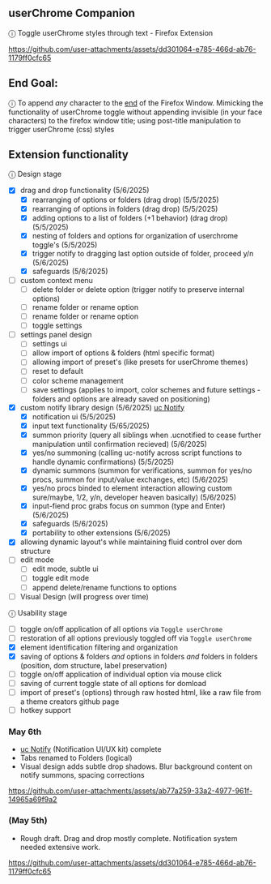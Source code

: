 ## userChrome Companion
ⓘ Toggle userChrome styles through text - Firefox Extension


https://github.com/user-attachments/assets/dd301064-e785-466d-ab76-1179ff0cfc65


## End Goal:

ⓘ To append *any* character to the <ins>end</ins> of the Firefox Window. Mimicking the functionality of userChrome toggle without appending invisible (in your face characters) to the firefox window title; using post-title manipulation to trigger userChrome (css) styles

## Extension functionality

ⓘ Design stage 

- [x] drag and drop functionality (5/6/2025)
    - [x] rearranging of options or folders (drag drop) (5/5/2025)
    - [x] rearranging of options in folders (drag drop) (5/5/2025)
    - [x] adding options to a list of folders (+1 behavior) (drag drop) (5/5/2025)
    - [x] nesting of folders and options for organization of userchrome toggle's (5/5/2025)
    - [x] trigger notify to dragging last option outside of folder, proceed y/n (5/6/2025)
    - [x] safeguards (5/6/2025)
- [ ] custom context menu
    - [ ] delete folder or delete option (trigger notify to preserve internal options)
    - [ ] rename folder or rename option 
    - [ ] rename folder or rename option
    - [ ] toggle settings 
- [ ] settings panel design
    - [ ] settings ui
    - [ ] allow import of options & folders (html specific format)
    - [ ] allowing import of preset's (like presets for userChrome themes)
    - [ ] reset to default
    - [ ] color scheme management
    - [ ] save settings (applies to import, color schemes and future settings - folders and options are already saved on positioning)
- [x] custom notify library design (5/6/2025) [uc Notify](https://github.com/soulhotel/uc-notify)
    - [x] notification ui (5/5/2025)
    - [x] input text functionality (5/65/2025)
    - [x] summon priority (query all siblings when .ucnotified to cease further manipulation until confirmation recieved) (5/6/2025)
    - [x] yes/no summoning (calling uc-notify across script functions to handle dynamic confirmations) (5/5/2025)
    - [x] dynamic summons (summon for verifications, summon for yes/no procs, summon for input/value exchanges, etc) (5/6/2025)
    - [x] yes/no procs binded to element interaction allowing custom sure/maybe, 1/2, y/n, developer heaven basically)  (5/6/2025)
    - [x] input-fiend proc grabs focus on summon (type and Enter) (5/6/2025)
    - [x] safeguards (5/6/2025)
    - [x] portability to other extensions (5/6/2025)
- [x] allowing dynamic layout's while maintaining fluid control over dom structure
- [ ] edit mode
    - [ ] edit mode, subtle ui
    - [ ] toggle edit mode
    - [ ] append delete/rename functions to options
- [ ] Visual Design (will progress over time)

ⓘ Usability stage

- [ ] toggle on/off application of all options via `Toggle userChrome`
- [ ] restoration of all options previously toggled off via `Toggle userChrome`
- [x] element identification filtering and organization
- [x] saving of options & folders *and* options in folders *and* folders in folders (position, dom structure, label preservation)
- [ ] toggle on/off application of individual option via mouse click
- [ ] saving of current toggle state of all options for domload
- [ ] import of preset's (options) through raw hosted html, like a raw file from a theme creators github page
- [ ] hotkey support

### May 6th

- [uc Notify](https://github.com/soulhotel/uc-notify) (Notification UI/UX kit) complete
- Tabs renamed to Folders (logical)
- Visual design adds subtle drop shadows. Blur background content on notify summons, spacing corrections

https://github.com/user-attachments/assets/ab77a259-33a2-4977-961f-14965a69f9a2

### (May 5th)

- Rough draft. Drag and drop mostly complete. Notification system needed extensive work.

https://github.com/user-attachments/assets/dd301064-e785-466d-ab76-1179ff0cfc65
